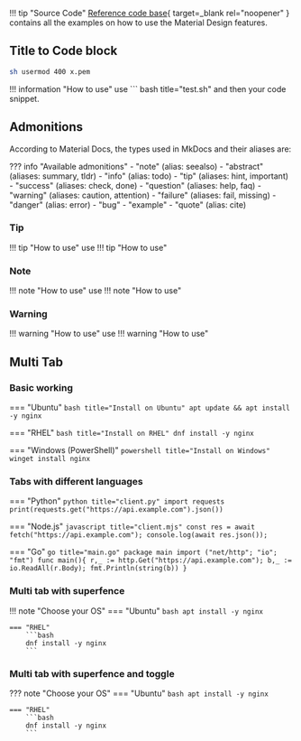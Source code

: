 
!!! tip "Source Code"
    [Reference code base](https://github.com/vikrampruthvi5/TechDocs/blob/main/docs/MKDOCS%20Assets/tweaks.md?plain=1){ target=_blank rel="noopener" } contains all the examples on how to use the Material Design features.


## Title to Code block
``` bash title="test.sh"
sh usermod 400 x.pem
```

!!! information "How to use"
    use ``` bash title="test.sh" and then your code snippet.

## Admonitions
According to Material Docs, the types used in MkDocs and their aliases are:

??? info "Available admonitions"
    - "note" (alias: seealso)
    - "abstract" (aliases: summary, tldr)
    - "info" (alias: todo)
    - "tip" (aliases: hint, important)
    - "success" (aliases: check, done)
    - "question" (aliases: help, faq)
    - "warning" (aliases: caution, attention)
    - "failure" (aliases: fail, missing)
    - "danger" (alias: error)
    - "bug"
    - "example"
    - "quote" (alias: cite)

### Tip
!!! tip "How to use"
    use !!! tip "How to use"

### Note
!!! note "How to use"
    use !!! note "How to use"

### Warning
!!! warning "How to use"
    use !!! warning "How to use"


## Multi Tab

### Basic working

=== "Ubuntu"
    ```bash title="Install on Ubuntu"
    apt update && apt install -y nginx
    ```

=== "RHEL"
    ```bash title="Install on RHEL"
    dnf install -y nginx
    ```

=== "Windows (PowerShell)"
    ```powershell title="Install on Windows"
    winget install nginx
    ```

### Tabs with different languages
=== "Python"
    ```python title="client.py"
    import requests
    print(requests.get("https://api.example.com").json())
    ```

=== "Node.js"
    ```javascript title="client.mjs"
    const res = await fetch("https://api.example.com");
    console.log(await res.json());
    ```

=== "Go"
    ```go title="main.go"
    package main
    import ("net/http"; "io"; "fmt")
    func main(){ r,_ := http.Get("https://api.example.com"); b,_ := io.ReadAll(r.Body); fmt.Println(string(b)) }
    ```

### Multi tab with superfence
!!! note "Choose your OS"
    === "Ubuntu"
        ```bash
        apt install -y nginx
        ```

    === "RHEL"
        ```bash
        dnf install -y nginx
        ```

### Multi tab with superfence and toggle
??? note "Choose your OS"
    === "Ubuntu"
        ```bash
        apt install -y nginx
        ```

    === "RHEL"
        ```bash
        dnf install -y nginx
        ```
